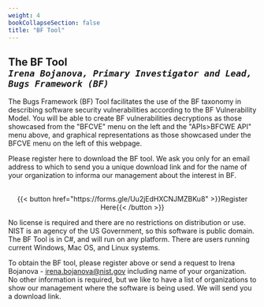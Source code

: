 ```yaml
---
weight: 4
bookCollapseSection: false
title: "BF Tool"
---
```

## The BF Tool <br/>_`Irena Bojanova, Primary Investigator and Lead, Bugs Framework (BF)`_

The Bugs Framework (BF) Tool facilitates the use of the BF taxonomy in describing software security vulnerabilities according to the BF Vulnerability Model. You will be able to create BF vulnerabilities decryptions as those showcased from the "BFCVE" menu on the left and the  "APIs>BFCWE API" menu above, and graphical representations as those showcased under the BFCVE menu on the left of this webpage.

Please register here to download the BF tool. We ask you only for an email address to which to send you a unique download link and for the name of your organization to informa our management about the interest in BF.
<br/><br/>
<div style="text-align:center">{{< button href="https://forms.gle/Uu2jEdHXCNJMZBKu8" >}}Register Here{{< /button >}}</div>


No license is required and there are no restrictions on distribution or use. NIST is an agency of the US Government, so this software is public domain. The BF Tool is in C#, and will run on any platform.  There are users running current Windows, Mac OS, and Linux systems. 

To obtain the BF tool, please register above or send a request to Irena Bojanova - irena.bojanova@nist.gov including name of your organization. No other information is required, but we like to have a list of organizations to show our management where the software is being used. We will send you a download link.
